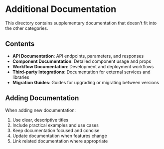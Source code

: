 # Additional Documentation

This directory contains supplementary documentation that doesn't fit into the other categories.

## Contents

- **API Documentation**: API endpoints, parameters, and responses
- **Component Documentation**: Detailed component usage and props
- **Workflow Documentation**: Development and deployment workflows
- **Third-party Integrations**: Documentation for external services and libraries
- **Migration Guides**: Guides for upgrading or migrating between versions

## Adding Documentation

When adding new documentation:
1. Use clear, descriptive titles
2. Include practical examples and use cases
3. Keep documentation focused and concise
4. Update documentation when features change
5. Link related documentation where appropriate
